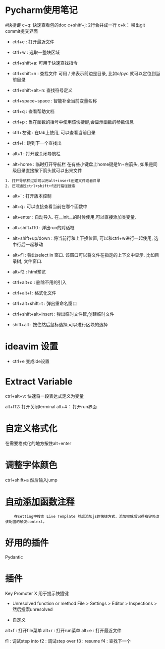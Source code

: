 

# Pycharm使用笔记

#快捷键
c+q:  快速查看包的doc
c+shitf+j: 2行合并成一行
c+k： 唤出git commit提交界面



* ctrl+e : 打开最近文件
* ctrl+w : 选取一整块区域
* ctrl+shift+a: 可用于快速查找指令
* ctrl+shift+n : 查找文件 可用 / 来表示前边是目录, 比如o/pyc 就可以定位到当前目录
* ctrl+shift+alt+n: 查找符号定义
* ctrl+space+space : 智能补全当前变量名称
* ctrl+q : 查看帮助文档
* ctrl+p : 当在函数的括号中使用该快捷键,会显示函数的参数信息
* ctrl+左键 : 在tab上使用, 可以查看当前目录
* ctrl+l : 跳到下一个查找出



* alt+1 : 打开或关闭导航栏
* alt+home : 临时打开导航栏 在有些小键盘上home键是fn+左箭头, 如果是同级目录直接按下箭头就可以出来文件
```
1. 打开导航栏过后可以用alt+insert创建文件或者目录
2. 还可通过ctrl+shift+f进行路径搜索
```
* alt+` : 打开版本控制
* alt+q : 可以直接查看当前在哪个函数中  
* alt+enter : 自动导入. 在__init__的时候使用,可以直接添加类变量.
* alt+shift+f10 : 弹出run的对话框
* alt+shift+up/down : 将当前行和上下换位置, 可以和ctrl+w进行一起使用, 选中行后一起移动
* alt+f1 : 弹出select in 窗口. 该窗口可以将文件在指定的上下文中显示. 比如目录树, 文件窗口.
* alt+f2 : html预览





* ctrl+alt+o : 删除不用的引入
* ctrl+alt+l : 格式化文件
* ctrl+alt+shift+t : 弹出重命名窗口

* ctrl+shift+alt+insert : 弹出临时文件筐,创建临时文件


* shift+alt : 按住然后鼠标选择,可以进行区块的选择

# ideavim 设置
* ctrl+e 变成ide设置

# Extract Variable
ctrl+alt+v: 快速将一段表达式定义为变量



alt+f12:    打开关闭terminal
alt+4：     打开run界面



# 自定义格式化
在需要格式化的地方按住alt+enter


# 调整字体颜色
ctrl+shift+a 然后输入jump






# [自动添加函数注释](https://blog.csdn.net/qq_39108466/article/details/79712547)
```
    在setting中搜索 Live Template 然后添加js的快捷方式，添加完成后记得右键修改该配置的触发context。
```


# 好用的插件
Pydantic



# 插件
Key Promoter X  用于提示快捷键


* Unresolved function or method
File > Settings > Editor > Inspections > 然后搜索unresolved


* 自定义

alt+f : 打开file菜单
alt+r : 打开run菜单
alt+e : 打开最近文件

f1 : 调试step into
f2 : 调试step over
f3 : resume
f4 : 查找下一个



